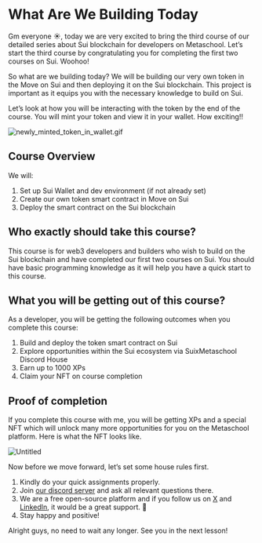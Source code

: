 # What Are We Building Today

Gm everyone ☀️, today we are very excited to bring the third course of our detailed series about Sui blockchain for developers on Metaschool. Let’s start the third course by congratulating you for completing the first two courses on Sui. Woohoo!

So what are we building today? We will be building our very own token in the Move on Sui and then deploying it on the Sui blockchain. This project is important as it equips you with the necessary knowledge to build on Sui.

Let’s look at how you will be interacting with the token by the end of the course. You will mint your token and view it in your wallet. How exciting!!

![newly_minted_token_in_wallet.gif](https://github.com/0xmetaschool/Learning-Projects/blob/main/assests_for_all/assests_for_sui_c3/L1_What%20Are%20We%20Building%20Today/sui-explorer-gif.gif?raw=true)

## Course Overview

We will:

1. Set up Sui Wallet and dev environment (if not already set)
2. Create our own token smart contract in Move on Sui
3. Deploy the smart contract on the Sui blockchain

## Who exactly should take this course?

This course is for web3 developers and builders who wish to build on the Sui blockchain and have completed our first two courses on Sui. You should have basic programming knowledge as it will help you have a quick start to this course. 

## What you will be getting out of this course?

As a developer, you will be getting the following outcomes when you complete this course:

1. Build and deploy the token smart contract on Sui
2. Explore opportunities within the Sui ecosystem via SuixMetaschool Discord House
3. Earn up to 1000 XPs
4. Claim your NFT on course completion

## Proof of completion

If you complete this course with me, you will be getting XPs and a special NFT which will unlock many more opportunities for you on the Metaschool platform. Here is what the NFT looks like.

![Untitled](https://github.com/0xmetaschool/Learning-Projects/blob/main/assests_for_all/assets_for_sui_c1/What%20Are%20We%20Learning%20Today%3F/image.gif?raw=true)

Now before we move forward, let’s set some house rules first.
1. Kindly do your quick assignments properly.
2. Join [our discord server](https://discord.gg/vbVMUwXWgc) and ask all relevant questions there.
3. We are a free open-source platform and if you follow us on [X](https://bit.ly/fung-sui-twitter) and [LinkedIn](https://bit.ly/fung-sui-linkedin), it would be a great support.  🫣
4. Stay happy and positive!


Alright guys, no need to wait any longer. See you in the next lesson!
